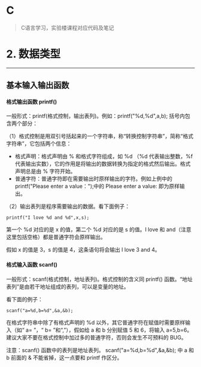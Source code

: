 # C

> C语言学习，实验楼课程对应代码及笔记

# 2. 数据类型
---
## 基本输入输出函数
#### 格式输出函数 printf()
一般形式：printf(格式控制，输出表列)。例如：printf("%d,%d",a,b); 括号内包含两个部分：

（1）格式控制是用双引号括起来的一个字符串，称“转换控制字符串”，简称“格式字符串”，它包括两个信息：

* 格式声明：格式声明由 % 和格式字符组成，如 %d （%d 代表输出整数，%f 代表输出实数），它的作用是将输出的数据转换为指定的格式然后输出。格式声明总是由 % 字符开始。
* 普通字符：普通字符即在需要输出时原样输出的字符。例如上例中的 printf("Please enter a value：");中的 Please enter a value: 即为原样输出。

（2）输出表列是程序需要输出的数据。看下面例子：

`
printf("I love %d and %d",x,s);
`

第一个 %d 对应的是 x 的值，第二个 %d 对应的是 s 的值。I love 和 and（注意这里包括空格）都是普通字符会原样输出。

假如 x 的值是 3，s 的值是 4，这条语句将会输出 I love 3 and 4。

#### 格式输入函数 scanf()
一般形式：scanf(格式控制，地址表列)。格式控制的含义同 printf() 函数。“地址表列”是由若干地址组成的表列，可以是变量的地址。

看下面的例子：

`
scanf("a=%d,b=%d",&a,&b);
`

在格式字符串中除了有格式声明的 %d 以外，其它普通字符在赋值时需要原样输入（如“ a= ”，“ b= ”和“,”），假如给 a 和 b 分别赋值 5 和 6，将输入 a=5,b=6。 建议大家不要在格式控制中加过多的普通字符，否则会发生不可预料的 BUG。

注意：scanf() 函数中的表列是地址表列。 scanf("a=%d,b=%d",&a,&b); 中 a 和 b 前面的 & 不能省掉，这一点要和 printf 作区分。